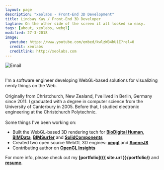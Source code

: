 ```yaml
---
layout: page
description: "xeolabs - Front-End 3D Development"
title: Lindsay Kay / Front-End 3D Developer
tagline: On the other side of the screen it all looked so easy.
tags: [about, xeolabs, webgl]
modified: 27-3-2018
image:
  youtube: https://www.youtube.com/embed/kwlzWB4hU1E?rel=0
  credit: xeolabs
  creditlink: http://xeolabs.com
---
```


![Email](../images/email2.png)
 
<br>I'm a software engineer developing WebGL-based solutions for visualizing nerdy things on the Web.<br><br>
Originally from Christchurch, New Zealand, I've lived in Berlin, Germany since 2011. I graduated with a degree in computer science from the University of Canterbury in 2005. Before that, I studied electronic engineering at the Christchurch Polytechnic.<br><br>
Some things I've been working on:

* Built the WebGL-based 3D rendering tech for **[BioDigital Human](./portfolio/biodigital-human)**, **[BIMData](./portfolio/bimdata)**, **[BIMSurfer](http://bimsurfer.org/)** and **[SolidComponents](./portfolio/solidcomponents-viewer)** 
* Created two open source WebGL 3D engines: **[xeogl](http://xeogl.org)** and **[SceneJS](http://scenejs.org)**
* Contributing author on **[OpenGL Insights](http://openglinsights.com/)**

For more info, please check out my **[portfolio]({{ site.url }}/portfolio/)** and **[resume](http://linkedin.com/in/lindsaystanleykay)**.<br><br>

<br>




